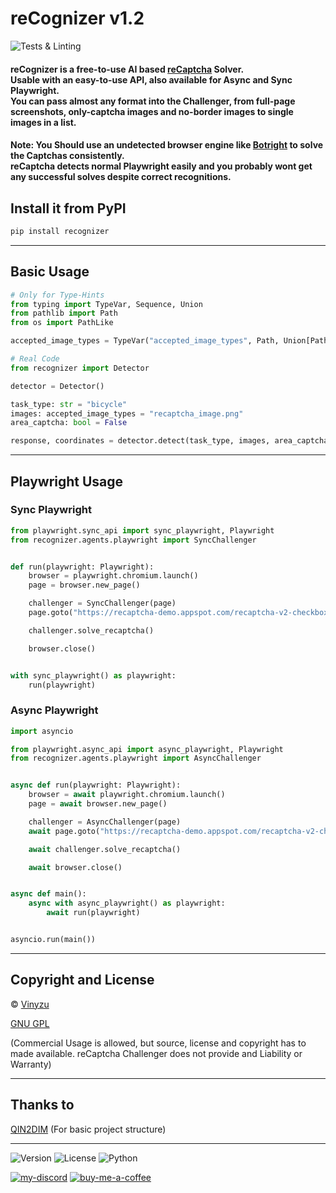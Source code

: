 # reCognizer v1.2
![Tests & Linting](https://github.com/Vinyzu/recognizer/actions/workflows/tests.yml/badge.svg)

#### reCognizer is a free-to-use AI based [reCaptcha](https://developers.google.com/recaptcha) Solver. <br> Usable with an easy-to-use API, also available for Async and Sync Playwright. <br> You can pass almost any format into the Challenger, from full-page screenshots, only-captcha images and no-border images to single images in a list.

#### Note: You Should use an undetected browser engine like [Botright](https://github.com/Vinyzu/Botright) to solve the Captchas consistently. <br>  reCaptcha detects normal Playwright easily and you probably wont get any successful solves despite correct recognitions.

## Install it from PyPI

```bash
pip install recognizer
```

---

## Basic Usage

```py
# Only for Type-Hints
from typing import TypeVar, Sequence, Union
from pathlib import Path
from os import PathLike

accepted_image_types = TypeVar("accepted_image_types", Path, Union[PathLike[str], str], bytes, Sequence[Path], Sequence[Union[PathLike[str], str]], Sequence[bytes])

# Real Code
from recognizer import Detector

detector = Detector()

task_type: str = "bicycle"
images: accepted_image_types = "recaptcha_image.png"
area_captcha: bool = False

response, coordinates = detector.detect(task_type, images, area_captcha=area_captcha)
```

---

## Playwright Usage
### Sync Playwright

```py
from playwright.sync_api import sync_playwright, Playwright
from recognizer.agents.playwright import SyncChallenger


def run(playwright: Playwright):
    browser = playwright.chromium.launch()
    page = browser.new_page()

    challenger = SyncChallenger(page)
    page.goto("https://recaptcha-demo.appspot.com/recaptcha-v2-checkbox-explicit.php")

    challenger.solve_recaptcha()

    browser.close()


with sync_playwright() as playwright:
    run(playwright)
```


### Async Playwright

```py
import asyncio

from playwright.async_api import async_playwright, Playwright
from recognizer.agents.playwright import AsyncChallenger


async def run(playwright: Playwright):
    browser = await playwright.chromium.launch()
    page = await browser.new_page()

    challenger = AsyncChallenger(page)
    await page.goto("https://recaptcha-demo.appspot.com/recaptcha-v2-checkbox-explicit.php")

    await challenger.solve_recaptcha()

    await browser.close()


async def main():
    async with async_playwright() as playwright:
        await run(playwright)


asyncio.run(main())
```
---

## Copyright and License
© [Vinyzu](https://github.com/Vinyzu/)

[GNU GPL](https://choosealicense.com/licenses/gpl-3.0/)

(Commercial Usage is allowed, but source, license and copyright has to made available. reCaptcha Challenger does not provide and Liability or Warranty)

---

## Thanks to

[QIN2DIM](https://github.com/QIN2DIM) (For basic project structure)

---

![Version](https://img.shields.io/badge/reCognizer-v1.2-blue)
![License](https://img.shields.io/badge/License-GNU%20GPL-green)
![Python](https://img.shields.io/badge/Python-v3.x-lightgrey)

[![my-discord](https://img.shields.io/badge/My_Discord-000?style=for-the-badge&logo=google-chat&logoColor=blue)](https://discordapp.com/users/935224495126487150)
[![buy-me-a-coffee](https://img.shields.io/badge/Buy_Me_A_Coffee-000?style=for-the-badge&logo=ko-fi&logoColor=brown)](https://ko-fi.com/vinyzu)